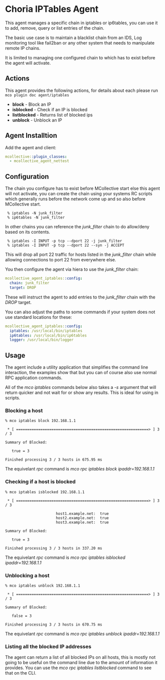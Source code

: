 # Choria IPTables Agent

This agent manages a specific chain in iptables or ip6tables, you can use it to
add, remove, query or list entries of the chain.

The basic use case is to maintain a blacklist chain from an IDS, Log monitoring
tool like fail2ban or any other system that needs to manipulate remote IP
chains.

It is limited to managing one configured chain to which has to exist before the
agent will activate.

## Actions

This agent provides the following actions, for details about each please run `mco plugin doc agent/iptables`

 * **block** - Block an IP
 * **isblocked** - Check if an IP is blocked
 * **listblocked** - Returns list of blocked ips
 * **unblock** - Unblock an IP

## Agent Installtion

Add the agent and client:

```yaml
mcollective::plugin_classes:
  - mcollective_agent_nettest
```

## Configuration

The chain you configure has to exist before MCollective start else this agent
will not activate, you can create the chain using your systems RC scripts which
generally runs before the network come up and so also before MCollective start.

     % iptables -N junk_filter
     % ip6tables -N junk_filter

In other chains you can reference the *junk_filter* chain to do allow/deny based
on its contents.

     % iptables -I INPUT -p tcp --dport 22 -j junk_filter
     % iptables -I INPUT -p tcp --dport 22 --syn -j ACCEPT

This will drop all port 22 traffic for hosts listed in the *junk_filter* chain
while allowing connections to port 22 from everywhere else.

You then configure the agent via hiera to use the *junk_filter* chain:

```yaml
mcollective_agent_iptables::config:
  chain: junk_filter
  target: DROP
```

These will instruct the agent to add entries to the *junk_filter* chain
with the *DROP* target.

You can also adjust the paths to some commands if your system does not use
standard locations for these:

```yaml
mcollective_agent_iptables::config:
  iptables: /usr/local/bin/iptables
  ip6tables: /usr/local/bin/ip6tables
  logger: /usr/local/bin/logger
```


## Usage

The agent include a utility application that simplifies the command line
interaction, the examples show that but you can of course also use normal RPC
application commands.

All of the *mco iptables* commands below also takes a *-s* argument that will
return quicker and not wait for or show any results.  This is ideal for using
in scripts.

### Blocking a host

    % mco iptables block 192.168.1.1

     * [ ============================================================> ] 3 / 3

    Summary of Blocked:

       true = 3

    Finished processing 3 / 3 hosts in 675.95 ms

The equivelant *rpc* command is *mco rpc iptables block ipaddr=192.168.1.1*

### Checking if a host is blocked

    % mco iptables isblocked 192.168.1.1

     * [ ============================================================> ] 3 / 3

                           host1.example.net:  true
                           host2.example.net:  true
                           host3.example.net:  true

    Summary of Blocked:

       true = 3

    Finished processing 3 / 3 hosts in 337.20 ms

The equivelant *rpc* command is *mco rpc iptables isblocked ipaddr=192.168.1.1*

### Unblocking a host

    % mco iptables unblock 192.168.1.1

     * [ ============================================================> ] 3 / 3

    Summary of Blocked:

       false = 3

    Finished processing 3 / 3 hosts in 670.75 ms

The equivelant *rpc* command is *mco rpc iptables unblock ipaddr=192.168.1.1*

### Listing all the blocked IP addresses

The agent can return a list of all blocked IPs on all hosts, this is mostly not
going to be useful on the command line due to the amount of information it
provides.  You can use the *mco rpc iptables listblocked* command to see that on
the CLI.
